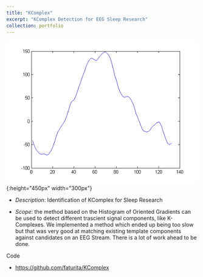 ```yaml
---
title: "KComplex"
excerpt: "KComplex Detection for EEG Sleep Research"
collection: portfolio
---
```


![Descriptor](https://raw.githubusercontent.com/faturita/KComplex/master/images/kcomplex.png){:height="450px" width="300px"}

* *Description*: Identification of KComplex for Sleep Research

* *Scope*: the method based on the Histogram of Oriented Gradients can be used to detect different trascient signal components, like K-Complexes.  We implemented a method which ended up being too slow but that was very good at matching existing template components against candidates on an EEG Stream.  There is a lot of work ahead to be done.

Code 
* <https://github.com/faturita/KComplex>






